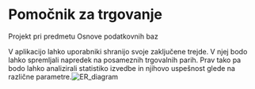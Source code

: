 # Pomočnik za trgovanje
Projekt pri predmetu Osnove podatkovnih baz

V aplikacijo lahko uporabniki shranijo svoje zaključene trejde. V njej bodo lahko spremljali napredek na posameznih trgovalnih parih. Prav tako pa bodo lahko analizirali statistiko izvedbe in njihovo uspešnost glede na različne parametre.![ER_diagram](https://user-images.githubusercontent.com/56591381/230216203-b28be6b7-8ff7-4b13-9611-030fef574e67.jpeg)
